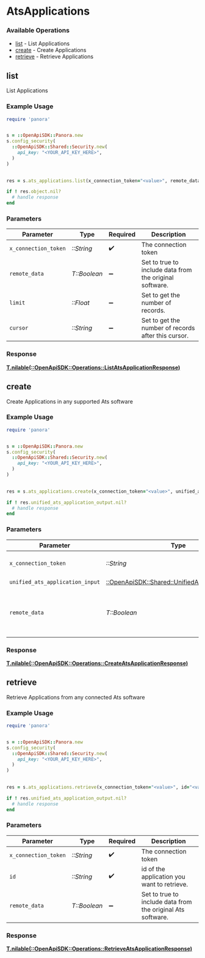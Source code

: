 # AtsApplications


### Available Operations

* [list](#list) - List  Applications
* [create](#create) - Create Applications
* [retrieve](#retrieve) - Retrieve Applications

## list

List  Applications

### Example Usage

```ruby
require 'panora'


s = ::OpenApiSDK::Panora.new
s.config_security(
  ::OpenApiSDK::Shared::Security.new(
    api_key: "<YOUR_API_KEY_HERE>",
  )
)

    
res = s.ats_applications.list(x_connection_token="<value>", remote_data=false, limit=7685.78, cursor="<value>")

if ! res.object.nil?
  # handle response
end

```

### Parameters

| Parameter                                               | Type                                                    | Required                                                | Description                                             |
| ------------------------------------------------------- | ------------------------------------------------------- | ------------------------------------------------------- | ------------------------------------------------------- |
| `x_connection_token`                                    | *::String*                                              | :heavy_check_mark:                                      | The connection token                                    |
| `remote_data`                                           | *T::Boolean*                                            | :heavy_minus_sign:                                      | Set to true to include data from the original software. |
| `limit`                                                 | *::Float*                                               | :heavy_minus_sign:                                      | Set to get the number of records.                       |
| `cursor`                                                | *::String*                                              | :heavy_minus_sign:                                      | Set to get the number of records after this cursor.     |


### Response

**[T.nilable(::OpenApiSDK::Operations::ListAtsApplicationResponse)](../../models/operations/listatsapplicationresponse.md)**


## create

Create Applications in any supported Ats software

### Example Usage

```ruby
require 'panora'


s = ::OpenApiSDK::Panora.new
s.config_security(
  ::OpenApiSDK::Shared::Security.new(
    api_key: "<YOUR_API_KEY_HERE>",
  )
)

    
res = s.ats_applications.create(x_connection_token="<value>", unified_ats_application_input=::OpenApiSDK::Shared::UnifiedAtsApplicationInput.new(), remote_data=false)

if ! res.unified_ats_application_output.nil?
  # handle response
end

```

### Parameters

| Parameter                                                                                             | Type                                                                                                  | Required                                                                                              | Description                                                                                           |
| ----------------------------------------------------------------------------------------------------- | ----------------------------------------------------------------------------------------------------- | ----------------------------------------------------------------------------------------------------- | ----------------------------------------------------------------------------------------------------- |
| `x_connection_token`                                                                                  | *::String*                                                                                            | :heavy_check_mark:                                                                                    | The connection token                                                                                  |
| `unified_ats_application_input`                                                                       | [::OpenApiSDK::Shared::UnifiedAtsApplicationInput](../../models/shared/unifiedatsapplicationinput.md) | :heavy_check_mark:                                                                                    | N/A                                                                                                   |
| `remote_data`                                                                                         | *T::Boolean*                                                                                          | :heavy_minus_sign:                                                                                    | Set to true to include data from the original Ats software.                                           |


### Response

**[T.nilable(::OpenApiSDK::Operations::CreateAtsApplicationResponse)](../../models/operations/createatsapplicationresponse.md)**


## retrieve

Retrieve Applications from any connected Ats software

### Example Usage

```ruby
require 'panora'


s = ::OpenApiSDK::Panora.new
s.config_security(
  ::OpenApiSDK::Shared::Security.new(
    api_key: "<YOUR_API_KEY_HERE>",
  )
)

    
res = s.ats_applications.retrieve(x_connection_token="<value>", id="<value>", remote_data=false)

if ! res.unified_ats_application_output.nil?
  # handle response
end

```

### Parameters

| Parameter                                                   | Type                                                        | Required                                                    | Description                                                 |
| ----------------------------------------------------------- | ----------------------------------------------------------- | ----------------------------------------------------------- | ----------------------------------------------------------- |
| `x_connection_token`                                        | *::String*                                                  | :heavy_check_mark:                                          | The connection token                                        |
| `id`                                                        | *::String*                                                  | :heavy_check_mark:                                          | id of the application you want to retrieve.                 |
| `remote_data`                                               | *T::Boolean*                                                | :heavy_minus_sign:                                          | Set to true to include data from the original Ats software. |


### Response

**[T.nilable(::OpenApiSDK::Operations::RetrieveAtsApplicationResponse)](../../models/operations/retrieveatsapplicationresponse.md)**

